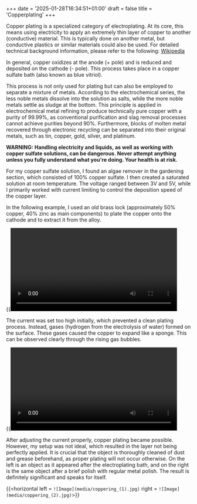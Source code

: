 +++
date = '2025-01-28T16:34:51+01:00'
draft = false
title = 'Copperplating'
+++

Copper plating is a specialized category of electroplating. At its core, this means using electricity to apply an extremely thin layer of copper to another (conductive) material. This is typically done on another metal, but conductive plastics or similar materials could also be used.
For detailed technical background information, please refer to the following: [Wikipedia](https://en.wikipedia.org/wiki/Copper_electroplating)

In general, copper oxidizes at the anode (+ pole) and is reduced and deposited on the cathode (- pole). This process takes place in a copper sulfate bath (also known as blue vitriol).

This process is not only used for plating but can also be employed to separate a mixture of metals. According to the electrochemical series, the less noble metals dissolve into the solution as salts, while the more noble metals settle as sludge at the bottom. This principle is applied in electrochemical metal refining to produce technically pure copper with a purity of 99.99%, as conventional purification and slag removal processes cannot achieve purities beyond 90%. Furthermore, blocks of molten metal recovered through electronic recycling can be separated into their original metals, such as tin, copper, gold, silver, and platinum.

**WARNING:**
**Handling electricity and liquids, as well as working with copper sulfate solutions, can be dangerous. Never attempt anything unless you fully understand what you're doing. Your health is at risk.**

For my copper sulfate solution, I found an algae remover in the gardening section, which consisted of 100% copper sulfate. I then created a saturated solution at room temperature. The voltage ranged between 3V and 5V, while I primarily worked with current limiting to control the deposition speed of the copper layer.

In the following example, I used an old brass lock (approximately 50% copper, 40% zinc as main components) to plate the copper onto the cathode and to extract it from the alloy.

{{<video src = "media/coppering (3).mp4" loop = "true" width = "90%">}}

The current was set too high initially, which prevented a clean plating process. Instead, gases (hydrogen from the electrolysis of water) formed on the surface. These gases caused the copper to expand like a sponge. This can be observed clearly through the rising gas bubbles.

{{<video src = "media/coppering (2).mp4" loop = "true" width = "90%">}}

After adjusting the current properly, copper plating became possible. However, my setup was not ideal, which resulted in the layer not being perfectly applied.
It is crucial that the object is thoroughly cleaned of dust and grease beforehand, as proper plating will not occur otherwise.
On the left is an object as it appeared after the electroplating bath, and on the right is the same object after a brief polish with regular metal polish. The result is definitely significant and speaks for itself.

{{<horizontal left = `![Image](media/coppering_(1).jpg)` right = `![Image](media/coppering_(2).jpg)`>}}